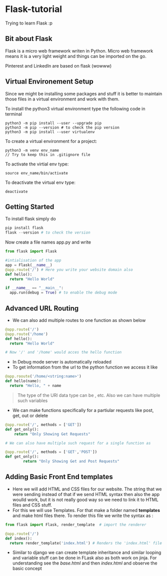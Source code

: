 # Flask-tutorial
Trying to learn Flask :p

## Bit about Flask 
Flask is a micro web framework writen in Python. Micro web framework means it is a very light weight and things can be imported on the go.

Pinterest and LinkedIn are based on flask (wowww)

## Virtual Environement Setup 

Since we might be installing some packages and stuff it is better to maintain those files in a virtual environment and work with them.

To install the python3 virtual environment type the following code in terminal

```
python3 -m pip install --user --upgrade pip
python3 -m pip --version # to check the pip version
python3 -m pip install --user virtualenv
```

To create a virtual environment for a project:
```
python3 -m venv env_name 
// Try to keep this in .gitignore file
```

To activate the virtial env type:
```
source env_name/bin/activate
```
To deactivate the virtual env type:
```
deactivate
```


## Getting Started
To install flask simply do 

```python
pip install flask
flask --version # to check the version 
```
Now create a file names app.py and write 

```python
from flask import Flask

#intialisation of the app
app = Flask(__name__)
@app.route('/') # Here you write your website domain also
def hello():
  return "Hello World"

if __name__ == "__main__":
  app.run(debug = True) # to enable the debug mode
```
## Advanced URL Routing
- We can also add multiple routes to one function as shown below

```python
@app.route('/')
@app.route('/home')
def hello():
  return "Hello World"

# Now '/' and '/home' would acces the hello function
```
- In Debug mode server is automatically reloaded
- To get information from the url to the python function we access it like

```python
@app.rooute('/home/<string:name>')
def hello(name):
  return "Hello, " + name
``` 
> The type of the URl data type can be <int>, <float> etc. Also we can have multiple such variables

- We can make functions specifically for a partiular requests like post, get, out or delete

```python
@app.route('/', methods = ['GET'])
def get_only():
	return "Only Showing Get Requests"

# We can also have multiple such request for a single function as

@app.route('/', methods = ['GET','POST'])
def get_only():
        return "Only Showing Get and Post Requests"

``` 
## Adding Basic Front End templates

- Here we will add HTML and CSS files for our website. The string that we were sending instead of that if we send HTML syntax then also the app woulld work, but it is not really good way so we need to link it to HTML files and CSS stuff.
- For this we will use Templates. For that make a folder named **templates** and make html files there. To render this file we write the syntax as :

```python
from flask import Flask, render_template  # import the renderer

@app.route('/')
def index():
  return render_template('index.html') # Renders the 'index.html' file in templates
``` 

- Similar to django we can create template inheritance and similar looping and variable stuff can be done in FLask also as both work on jinja. For understanding see the _base.html_ and then _index.html_ and observe the basic concept

